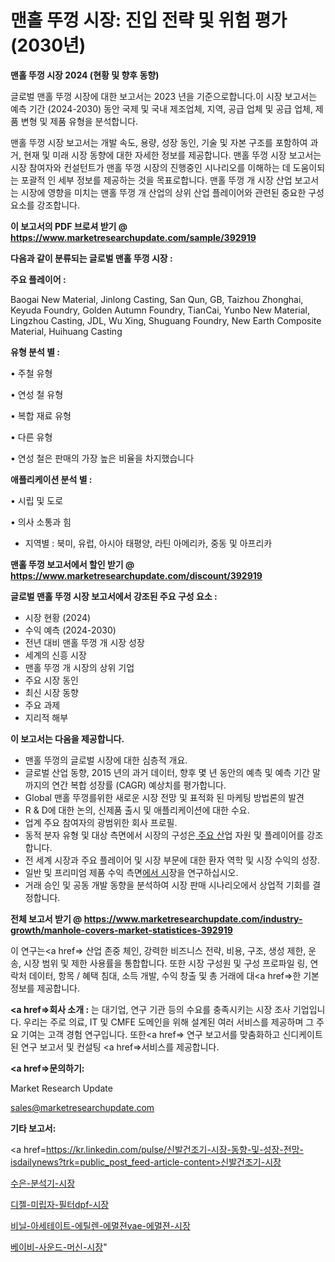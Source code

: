 # 맨홀 뚜껑 시장: 진입 전략 및 위험 평가(2030년)

<strong>맨홀 뚜껑 시장 2024 (현황 및 향후 동향)</strong>

글로벌 맨홀 뚜껑 시장에 대한 보고서는 2023 년을 기준으로합니다.이 시장 보고서는 예측 기간 (2024-2030) 동안 국제 및 국내 제조업체, 지역, 공급 업체 및 공급 업체, 제품 변형 및 제품 유형을 분석합니다.

맨홀 뚜껑 시장 보고서는 개발 속도, 용량, 성장 동인, 기술 및 자본 구조를 포함하여 과거, 현재 및 미래 시장 동향에 대한 자세한 정보를 제공합니다. 맨홀 뚜껑 시장 보고서는 시장 참여자와 컨설턴트가 맨홀 뚜껑 시장의 진행중인 시나리오를 이해하는 데 도움이되는 포괄적 인 세부 정보를 제공하는 것을 목표로합니다. 맨홀 뚜껑 개 시장 산업 보고서는 시장에 영향을 미치는 맨홀 뚜껑 개 산업의 상위 산업 플레이어와 관련된 중요한 구성 요소를 강조합니다.



<strong>이 보고서의 PDF 브로셔 받기 @ <a href=https://www.marketresearchupdate.com/sample/392919>https://www.marketresearchupdate.com/sample/392919</a></strong>



<strong>다음과 같이 분류되는 글로벌 맨홀 뚜껑 시장 :</strong>



<strong>주요 플레이어 :</strong>

Baogai New Material, Jinlong Casting, San Qun, GB, Taizhou Zhonghai, Keyuda Foundry, Golden Autumn Foundry, TianCai, Yunbo New Material, Lingzhou Casting, JDL, Wu Xing, Shuguang Foundry, New Earth Composite Material, Huihuang Casting



<strong>유형 분석 별 :</strong>

• 주철 유형

• 연성 철 유형

• 복합 재료 유형

• 다른 유형

• 연성 철은 판매의 가장 높은 비율을 차지했습니다



<strong>애플리케이션 분석 별 :</strong>

• 시립 및 도로

• 의사 소통과 힘

<ul>
  <li>지역별 : 북미, 유럽, 아시아 태평양, 라틴 아메리카, 중동 및 아프리카</li>
</ul>


<strong>맨홀 뚜껑 보고서에서 할인 받기 @ <a href=https://www.marketresearchupdate.com/discount/392919>https://www.marketresearchupdate.com/discount/392919</a></strong>



<strong>글로벌 맨홀 뚜껑 시장 보고서에서 강조된 주요 구성 요소 :</strong>
<ul>
  <li>시장 현황 (2024)</li>
  <li>수익 예측 (2024-2030)</li>
  <li>전년 대비 맨홀 뚜껑 개 시장 성장</li>
  <li>세계의 신흥 시장</li>
  <li>맨홀 뚜껑 개 시장의 상위 기업</li>
  <li>주요 시장 동인</li>
  <li>최신 시장 동향</li>
  <li>주요 과제</li>
  <li>지리적 해부</li>
</ul>


<strong>이 보고서는 다음을 제공합니다.</strong>
<ul>
  <li>맨홀 뚜껑의 글로벌 시장에 대한 심층적 개요.</li>
  <li>글로벌 산업 동향, 2015 년의 과거 데이터, 향후 몇 년 동안의 예측 및 예측 기간 말까지의 연간 복합 성장률 (CAGR) 예상치를 평가합니다.</li>
  <li>Global 맨홀 뚜껑를위한 새로운 시장 전망 및 표적화 된 마케팅 방법론의 발견</li>
  <li>R &amp; D에 대한 논의, 신제품 출시 및 애플리케이션에 대한 수요.</li>
  <li>업계 주요 참여자의 광범위한 회사 프로필.</li>
  <li>동적 분자 유형 및 대상 측면에서 시장의 구성은<a href=> 주요 산</a>업 자원 및 플레이어를 강조합니다.</li>
  <li>전 세계 시장과 주요 플레이어 및 시장 부문에 대한 환자 역학 및 시장 수익의 성장.</li>
  <li>일반 및 프리미엄 제품 수익 측면<a href=>에서 시</a>장을 연구하십시오.</li>
  <li>거래 승인 및 공동 개발 동향을 분석하여 시장 판매 시나리오에서 상업적 기회를 결정합니다.</li>
</ul>



<strong>전체 보고서 받기 @ <a href=https://www.marketresearchupdate.com/industry-growth/manhole-covers-market-statistices-392919>https://www.marketresearchupdate.com/industry-growth/manhole-covers-market-statistices-392919</a></strong>

이 연구는<a href=> 산업 존중</a> 체인, 강력한 비즈니스 전략, 비용, 구조, 생성 제한, 운송, 시장 범위 및 제한 사용률을 통합합니다. 또한 시장 구성원 및 구성 프로파일 링, 연락처 데이터, 항목 / 혜택 침대, 소득 개발, 수익 창출 및 총 거래에 대<a href=>한 기본 </a>정보를 제공합니다.



<strong><a href=>회사 소</a>개 :</strong>
는 대기업, 연구 기관 등의 수요를 충족시키는 시장 조사 기업입니다. 우리는 주로 의료, IT 및 CMFE 도메인을 위해 설계된 여러 서비스를 제공하며 그 주요 기여는 고객 경험 연구입니다. 또한<a href=> 연구 보</a>고서를 맞춤화하고 신디케이트 된 연구 보고서 및 컨설팅 <a href=>서비스</a>를 제공합니다.



<strong><a href=>문의하기:</a></strong>

Market Research Update

sales@marketresearchupdate.com



<strong>기타 보고서:</strong>

<a href=https://kr.linkedin.com/pulse/신발건조기-시장-동향-및-성장-전망-isdailynews?trk=public_post_feed-article-content>신발건조기-시장</a>

<a href=https://www.linkedin.com/pulse/수은-분석기-시장-경쟁-분석-및-성장-잠재력-2029-consumer-connection-compendium-ana/>수은-분석기-시장</a>

<a href=https://www.linkedin.com/pulse/디젤-미립자-필터dpf-시장-현재-및-미래-성장-2029-isdailynews-xcikc/>디젤-미립자-필터dpf-시장</a>

<a href=https://www.linkedin.com/pulse/비닐-아세테이트-에틸렌-에멀젼vae-에멀젼-시장-동향-및-성장-wjmvf/>비닐-아세테이트-에틸렌-에멀젼vae-에멀젼-시장</a>

<a href=https://www.linkedin.com/pulse/베이비-사운드-머신-시장-규모-및-성장-2023-survey-savvy-insights-360-analysis-xhcqc/>베이비-사운드-머신-시장</a>"

